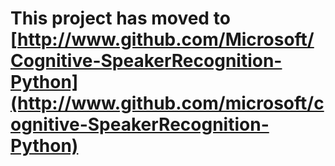 **This project has moved to [http://www.github.com/Microsoft/Cognitive-SpeakerRecognition-Python](http://www.github.com/microsoft/cognitive-SpeakerRecognition-Python)**
==================
